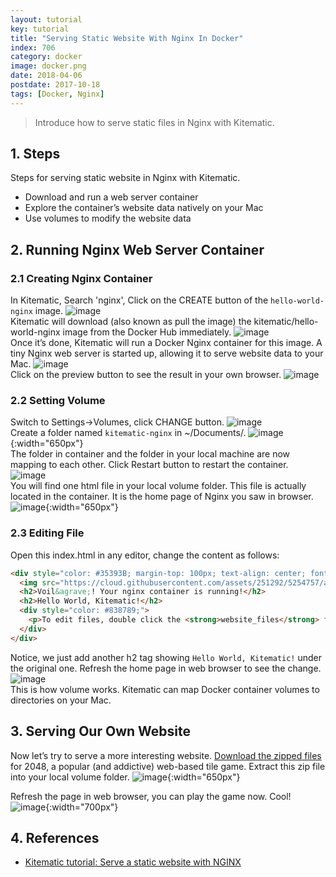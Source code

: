 ```yaml
---
layout: tutorial
key: tutorial
title: "Serving Static Website With Nginx In Docker"
index: 706
category: docker
image: docker.png
date: 2018-04-06
postdate: 2017-10-18
tags: [Docker, Nginx]
---
```


> Introduce how to serve static files in Nginx with Kitematic.

## 1. Steps
Steps for serving static website in Nginx with Kitematic.
* Download and run a web server container
* Explore the container’s website data natively on your Mac
* Use volumes to modify the website data

## 2. Running Nginx Web Server Container
### 2.1 Creating Nginx Container
In Kitematic, Search 'nginx', Click on the CREATE button of the `hello-world-nginx` image.
![image](/public/tutorials/706/search.png)  
Kitematic will download (also known as pull the image) the kitematic/hello-world-nginx image from the Docker Hub immediately.
![image](/public/tutorials/706/download.png)  
Once it’s done, Kitematic will run a Docker Nginx container for this image. A tiny Nginx web server is started up, allowing it to serve website data to your Mac.
![image](/public/tutorials/706/running.png)  
Click on the preview button to see the result in your own browser.
![image](/public/tutorials/706/preview.png)  
### 2.2 Setting Volume
Switch to Settings->Volumes, click CHANGE button.
![image](/public/tutorials/706/settings.png)  
Create a folder named `kitematic-nginx` in ~/Documents/.
![image](/public/tutorials/706/createfolder.png){:width="650px"}  
The folder in container and the folder in your local machine are now mapping to each other. Click Restart button to restart the container.
![image](/public/tutorials/706/volume.png)  
You will find one html file in your local volume folder. This file is actually located in the container. It is the home page of Nginx you saw in browser.
![image](/public/tutorials/706/index.png){:width="650px"}  
### 2.3 Editing File
Open this index.html in any editor, change the content as follows:
```html
<div style="color: #35393B; margin-top: 100px; text-align: center; font-family: HelveticaNeue-Light, sans-serif;">
  <img src="https://cloud.githubusercontent.com/assets/251292/5254757/a08a277c-7981-11e4-9ec0-d49934859400.png">
  <h2>Voil&agrave;! Your nginx container is running!</h2>
  <h2>Hello World, Kitematic!</h2>
  <div style="color: #838789;">
    <p>To edit files, double click the <strong>website_files</strong> folder in Kitematic and edit the <strong>index.html</strong> file.</p>
  </div>
</div>
```
Notice, we just add another h2 tag showing `Hello World, Kitematic!` under the original one. Refresh the home page in web browser to see the change.
![image](/public/tutorials/706/newpreview.png)  
This is how volume works.
Kitematic can map Docker container volumes to directories on your Mac.

## 3. Serving Our Own Website
Now let’s try to serve a more interesting website. [Download the zipped files](https://github.com/gabrielecirulli/2048/archive/master.zip) for 2048, a popular (and addictive) web-based tile game. Extract this zip file into your local volume folder.
![image](/public/tutorials/706/2048files.png){:width="650px"}  

Refresh the page in web browser, you can play the game now. Cool!
![image](/public/tutorials/706/2048.png){:width="700px"}  

## 4. References
* [Kitematic tutorial: Serve a static website with NGINX](https://docs.docker.com/kitematic/nginx-web-server/)
